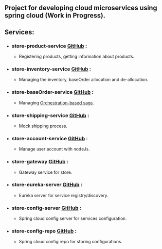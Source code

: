## Project for developing cloud microservices using spring cloud (Work in Progress).

## Services:
* ### store-product-service [GitHub](https://github.com/ayoubzoubeidi/store-product-service) :
    * Registering products, getting information about products.
* ### store-inventory-service [GitHub](https://github.com/ayoubzoubeidi/store-inventory-service) :
    * Managing the inventory, baseOrder allocation and de-allocation.
* ### store-baseOrder-service [GitHub](https://github.com/ayoubzoubeidi/store-baseOrder-service) :
    * Managing [Orchestration-based saga](https://microservices.io/patterns/data/saga.html).
* ### store-shipping-service [GitHub](https://github.com/ayoubzoubeidi/store-shipping-service) :
    * Mock shipping process.
* ### store-account-service [GitHub](https://github.com/ayoubzoubeidi/store-account-service) :
    * Manage user account with nodeJs.
* ### store-gateway [GitHub](https://github.com/ayoubzoubeidi/store-gateway) :
    * Gateway service for store.
* ### store-eureka-server [GitHub](https://github.com/ayoubzoubeidi/store-eureka-server) :
    * Eureka server for service registry/discovery.
* ### store-config-server [GitHub](https://github.com/ayoubzoubeidi/store-config-server) :
    * Spring cloud config server for services configuration.
* ### store-config-repo [GitHub](https://github.com/ayoubzoubeidi/store-config-repo) :
    * Spring cloud config repo for storing configurations.

